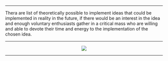 -----

Thera are list of theoretically possible to implement ideas that could be implemented in reality in the future, if there would be an interest in the idea and enough voluntary enthusiasts gather in a critical mass who are willing and able to devote their time and energy to the implementation of the chosen idea.<br>

-----

<p align="center">
  <img src="https://i.ytimg.com/vi/EjLRu8l3VVU/maxresdefault.jpg">
</p>

-----
